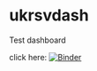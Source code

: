 # ukrsvdash
Test dashboard


click here: [![Binder](https://mybinder.org/badge_logo.svg)](https://mybinder.org/v2/gh/RaquiaAbdikadir/RSVdashboard/HEAD?urlpath=voila%2Frender%2F0ch.ipynb)
